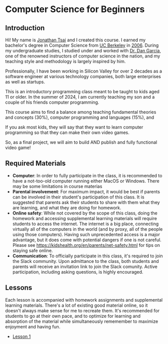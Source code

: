 # Computer Science for Beginners

## Introduction

Hi! My name is [Jonathan Tsai](https://github.com/jontsai) and I created this course. I earned my bachelor's degree in Computer Science from [UC Berkeley](https://eecs.berkeley.edu/cs/) in [2006](https://cal.berkeley.edu/jontsai). During my undergraduate studies, I studied under and worked with [Dr. Dan Garcia](https://people.eecs.berkeley.edu/~ddgarcia/), one of the renowned instructors of computer science in the nation, and my teaching style and methodology is largely inspired by him.

Professionally, I have been working in Silicon Valley for over 2 decades as a software engineer at various technology companies, both large enterprises as well as startups.

This is an introductory programming class meant to be taught to kids aged 11 or older. In the summer of 2024, I am currently teaching my son and a couple of his friends computer programming.

This course aims to find a balance among teaching fundamental theories and concepts (30%), computer programming and languages (15%), and 

If you ask most kids, they will say that they want to learn computer programming so that they can make their own video games.

So, as a final project, we will aim to build AND publish and fully functional video game!

## Required Materials

- **Computer**: In order to fully participate in the class, it is recommended to have a not-too-old computer running either MacOS or Windows. There may be some limitations in course materias
- **Parental involvement**: For maximum impact, it would be best if parents can be involved in their student's participation of this class. It is suggested that parents ask their students to share with them what they are learning, and what they are doing for homework.
- **Online safety**: While not covered by the scope of this class, doing the homework and accessing supplemental learning materials will require students to access the internet. The internet is a big place, connecting virtually all of the computers in the world (and by proxy, all of the people using those computers). Having such unprecedented access is a major advantage, but it does come with potential dangers if one is not careful. Please see https://kidshealth.org/en/parents/net-safety.html for tips on staying safe online.
- **Communication**: To officially participate in this class, it's required to join the Slack community. Upon admittance to the class, both students and parents will receive an invitation link to join the Slack comunity. Active participation, including asking questions, is highly encouraged.

## Lessons

Each lesson is accompanied with homework assignments and supplemental learning materials. There's a lot of existing good material online, so it doesn't always make sense for me to recreate them. It's recommended for students to go at their own pace, and to optimize for learning and absorption of the material while simultaneously rememember to maximize enjoyment and having fun.

- [Lesson 1](/lessons/lesson1)
